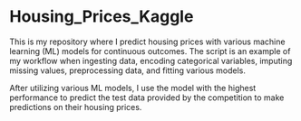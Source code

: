 # Housing_Prices_Kaggle
 
This is my repository where I predict housing prices with various machine learning (ML) models for continuous outcomes. The script is an example of my workflow when ingesting data, encoding categorical variables, imputing missing values, preprocessing data, and fitting various models. 

After utilizing various ML models, I use the model with the highest performance to predict the test data provided by the competition to make predictions on their housing prices. 